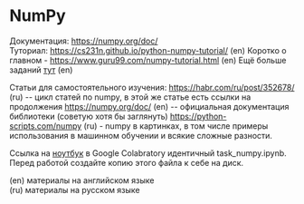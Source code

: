 # NumPy
Документация: https://numpy.org/doc/  
Туториал: https://cs231n.github.io/python-numpy-tutorial/ (en)
Коротко о главном - https://www.guru99.com/numpy-tutorial.html (en)
Ещё больше заданий [тут](https://github.com/rougier/numpy-100) (en)

Статьи для самостоятельного изучения: https://habr.com/ru/post/352678/ (ru) -- цикл статей по numpy, в этой же статье есть ссылки на продолжения https://numpy.org/doc/ (en) -- официальная документация библиотеки (советую хотя бы заглянуть) https://python-scripts.com/numpy (ru) - numpy в картинках, в том числе примеры использования в машинном обучении и всякие сложные разности.

Ссылка на [ноутбук](https://colab.research.google.com/drive/1lfu1cBysECKksoJyPuOKFAphiV3mRW0d?usp=sharing) в Google Colabratory идентичный task_numpy.ipynb. Перед работой создайте копию этого файла к себе на диск. 

(en) материалы на английском языке  
(ru) материалы на русском языке  
